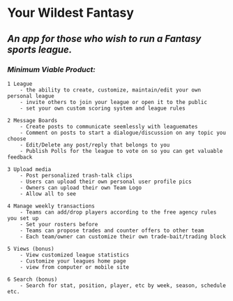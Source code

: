 # Your Wildest Fantasy

## _An app for those who wish to run a Fantasy sports league._

### *Minimum Viable Product:*

	1 League
		- the ability to create, customize, maintain/edit your own personal league
		- invite others to join your league or open it to the public
		- set your own custom scoring system and league rules
		
	2 Message Boards
		- Create posts to communicate seemlessly with leaguemates 
		- Comment on posts to start a dialogue/discussion on any topic you choose
		- Edit/Delete any post/reply that belongs to you 
		- Publish Polls for the league to vote on so you can get valuable feedback
		
	3 Upload media
		- Post personalized trash-talk clips
		- Users can upload their own personal user profile pics
		- Owners can upload their own Team Logo
		- Allow all to see 
		
	4 Manage weekly transactions
		- Teams can add/drop players according to the free agency rules you set up
		- Set your rosters before 
		- Teams can propose trades and counter offers to other team
		- Each team/owner can customize their own trade-bait/trading block
		
	5 Views (bonus)
		- View customized league statistics
		- Customize your leagues home page
		- view from computer or mobile site
		
	6 Search (bonus)
		- Search for stat, position, player, etc by week, season, schedule etc.
